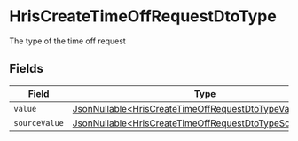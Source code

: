 # HrisCreateTimeOffRequestDtoType

The type of the time off request


## Fields

| Field                                                                                                                              | Type                                                                                                                               | Required                                                                                                                           | Description                                                                                                                        |
| ---------------------------------------------------------------------------------------------------------------------------------- | ---------------------------------------------------------------------------------------------------------------------------------- | ---------------------------------------------------------------------------------------------------------------------------------- | ---------------------------------------------------------------------------------------------------------------------------------- |
| `value`                                                                                                                            | [JsonNullable\<HrisCreateTimeOffRequestDtoTypeValue>](../../models/components/HrisCreateTimeOffRequestDtoTypeValue.md)             | :heavy_minus_sign:                                                                                                                 | N/A                                                                                                                                |
| `sourceValue`                                                                                                                      | [JsonNullable\<HrisCreateTimeOffRequestDtoTypeSourceValue>](../../models/components/HrisCreateTimeOffRequestDtoTypeSourceValue.md) | :heavy_minus_sign:                                                                                                                 | N/A                                                                                                                                |